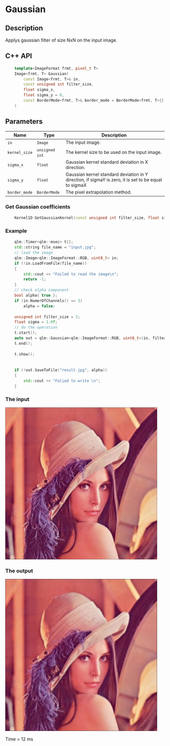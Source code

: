 # Gaussian

## Description
Applys gaussian filter of size NxN on the input image.

## C++ API


```c++
	template<ImageFormat frmt, pixel_t T>
	Image<frmt, T> Gaussian(
		const Image<frmt, T>& in,
		const unsigned int filter_size,
		float sigma_x,
		float sigma_y = 0,
		const BorderMode<frmt, T>& border_mode = BorderMode<frmt, T>{}
	)
```
## Parameters

| Name           | Type           | Description                                                                                              |
|----------------|----------------|----------------------------------------------------------------------------------------------------------|
| `in`           | `Image`        | The input image.                                                                                         |
| `kernel_size`  | `unsigned int` | The kernel size to be used on the input image.                                                           |
| `sigma_x`      | `float`        | Gaussian kernel standard deviation in X direction.                                                       |
| `sigma_y`      | `float`        | Gaussian kernel standard deviation in Y direction, if sigmaY is zero, it is set to be equal to sigmaX    |
| `border_mode`  | `BorderMode` | The pixel extrapolation method.                                                              |

 

### Get Gaussian coefficients

```c++
	Kernel1D GetGaussianKernel(const unsigned int filter_size, float sigma);
```
### Example
```c++
    qlm::Timer<qlm::msec> t{};
	std::string file_name = "input.jpg";
	// load the image
	qlm::Image<qlm::ImageFormat::RGB, uint8_t> in;
	if (!in.LoadFromFile(file_name))
	{
		std::cout << "Failed to read the image\n";
		return -1;
	}
	// check alpha component
	bool alpha{ true };
	if (in.NumerOfChannels() == 3)
		alpha = false;

	unsigned int filter_size = 3;
	float sigma = 1.0f;
	// do the operation
	t.start();
	auto out = qlm::Gaussian<qlm::ImageFormat::RGB, uint8_t>(in, filter_size, sigma);
	t.end();

	t.show();


	if (!out.SaveToFile("result.jpg", alpha))
	{
		std::cout << "Falied to write \n";
	}
```

### The input
![Input Image](input.jpg)
### The output
![Input Image](result.jpg)

Time = 12 ms

